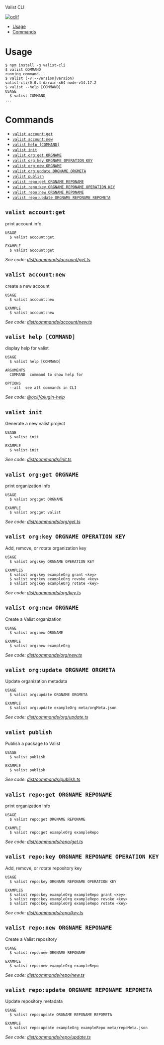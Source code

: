 Valist CLI

[![oclif](https://img.shields.io/badge/cli-oclif-brightgreen.svg)](https://oclif.io)

<!-- toc -->
* [Usage](#usage)
* [Commands](#commands)
<!-- tocstop -->
# Usage
<!-- usage -->
```sh-session
$ npm install -g valist-cli
$ valist COMMAND
running command...
$ valist (-v|--version|version)
valist-cli/0.0.4 darwin-x64 node-v14.17.2
$ valist --help [COMMAND]
USAGE
  $ valist COMMAND
...
```
<!-- usagestop -->
# Commands
<!-- commands -->
* [`valist account:get`](#valist-accountget)
* [`valist account:new`](#valist-accountnew)
* [`valist help [COMMAND]`](#valist-help-command)
* [`valist init`](#valist-init)
* [`valist org:get ORGNAME`](#valist-orgget-orgname)
* [`valist org:key ORGNAME OPERATION KEY`](#valist-orgkey-orgname-operation-key)
* [`valist org:new ORGNAME`](#valist-orgnew-orgname)
* [`valist org:update ORGNAME ORGMETA`](#valist-orgupdate-orgname-orgmeta)
* [`valist publish`](#valist-publish)
* [`valist repo:get ORGNAME REPONAME`](#valist-repoget-orgname-reponame)
* [`valist repo:key ORGNAME REPONAME OPERATION KEY`](#valist-repokey-orgname-reponame-operation-key)
* [`valist repo:new ORGNAME REPONAME`](#valist-reponew-orgname-reponame)
* [`valist repo:update ORGNAME REPONAME REPOMETA`](#valist-repoupdate-orgname-reponame-repometa)

## `valist account:get`

print account info

```
USAGE
  $ valist account:get

EXAMPLE
  $ valist account:get
```

_See code: [dist/commands/account/get.ts](https://github.com/valist-io/valist/blob/v0.0.4/dist/commands/account/get.ts)_

## `valist account:new`

create a new account

```
USAGE
  $ valist account:new

EXAMPLE
  $ valist account:new
```

_See code: [dist/commands/account/new.ts](https://github.com/valist-io/valist/blob/v0.0.4/dist/commands/account/new.ts)_

## `valist help [COMMAND]`

display help for valist

```
USAGE
  $ valist help [COMMAND]

ARGUMENTS
  COMMAND  command to show help for

OPTIONS
  --all  see all commands in CLI
```

_See code: [@oclif/plugin-help](https://github.com/oclif/plugin-help/blob/v3.2.2/src/commands/help.ts)_

## `valist init`

Generate a new valist project

```
USAGE
  $ valist init

EXAMPLE
  $ valist init
```

_See code: [dist/commands/init.ts](https://github.com/valist-io/valist/blob/v0.0.4/dist/commands/init.ts)_

## `valist org:get ORGNAME`

print organization info

```
USAGE
  $ valist org:get ORGNAME

EXAMPLE
  $ valist org:get valist
```

_See code: [dist/commands/org/get.ts](https://github.com/valist-io/valist/blob/v0.0.4/dist/commands/org/get.ts)_

## `valist org:key ORGNAME OPERATION KEY`

Add, remove, or rotate organization key

```
USAGE
  $ valist org:key ORGNAME OPERATION KEY

EXAMPLES
  $ valist org:key exampleOrg grant <key>
  $ valist org:key exampleOrg revoke <key>
  $ valist org:key exampleOrg rotate <key>
```

_See code: [dist/commands/org/key.ts](https://github.com/valist-io/valist/blob/v0.0.4/dist/commands/org/key.ts)_

## `valist org:new ORGNAME`

Create a Valist organization

```
USAGE
  $ valist org:new ORGNAME

EXAMPLE
  $ valist org:new exampleOrg
```

_See code: [dist/commands/org/new.ts](https://github.com/valist-io/valist/blob/v0.0.4/dist/commands/org/new.ts)_

## `valist org:update ORGNAME ORGMETA`

Update organization metadata

```
USAGE
  $ valist org:update ORGNAME ORGMETA

EXAMPLE
  $ valist org:update exampleOrg meta/orgMeta.json
```

_See code: [dist/commands/org/update.ts](https://github.com/valist-io/valist/blob/v0.0.4/dist/commands/org/update.ts)_

## `valist publish`

Publish a package to Valist

```
USAGE
  $ valist publish

EXAMPLE
  $ valist publish
```

_See code: [dist/commands/publish.ts](https://github.com/valist-io/valist/blob/v0.0.4/dist/commands/publish.ts)_

## `valist repo:get ORGNAME REPONAME`

print organization info

```
USAGE
  $ valist repo:get ORGNAME REPONAME

EXAMPLE
  $ valist repo:get exampleOrg exampleRepo
```

_See code: [dist/commands/repo/get.ts](https://github.com/valist-io/valist/blob/v0.0.4/dist/commands/repo/get.ts)_

## `valist repo:key ORGNAME REPONAME OPERATION KEY`

Add, remove, or rotate repository key

```
USAGE
  $ valist repo:key ORGNAME REPONAME OPERATION KEY

EXAMPLES
  $ valist repo:key exampleOrg exampleRepo grant <key>
  $ valist repo:key exampleOrg exampleRepo revoke <key>
  $ valist repo:key exampleOrg exampleRepo rotate <key>
```

_See code: [dist/commands/repo/key.ts](https://github.com/valist-io/valist/blob/v0.0.4/dist/commands/repo/key.ts)_

## `valist repo:new ORGNAME REPONAME`

Create a Valist repository

```
USAGE
  $ valist repo:new ORGNAME REPONAME

EXAMPLE
  $ valist repo:new exampleOrg exampleRepo
```

_See code: [dist/commands/repo/new.ts](https://github.com/valist-io/valist/blob/v0.0.4/dist/commands/repo/new.ts)_

## `valist repo:update ORGNAME REPONAME REPOMETA`

Update repository metadata

```
USAGE
  $ valist repo:update ORGNAME REPONAME REPOMETA

EXAMPLE
  $ valist repo:update exampleOrg exampleRepo meta/repoMeta.json
```

_See code: [dist/commands/repo/update.ts](https://github.com/valist-io/valist/blob/v0.0.4/dist/commands/repo/update.ts)_
<!-- commandsstop -->
